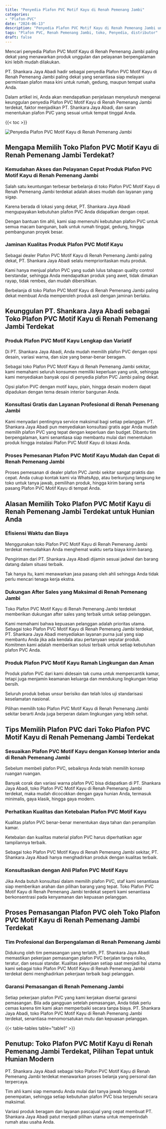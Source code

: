 ```yaml
---
title: "Penyedia Plafon PVC Motif Kayu di Renah Pemenang Jambi"
categories: 
- "Plafon-PVC"
date: "2024-06-13"
description: "Penyedia Plafon PVC Motif Kayu di Renah Pemenang Jambi untuk hunian, office, dan toko. Produk terbaik, beragam motif, warna elegan, dengan servis instalasi ditangani oleh tim berpengalaman serta jaminan resmi!|Layanan penjualan Plafon PVC Motif Kayu di Renah Pemenang Jambi untuk keperluan tempat tinggal, perkantoran, maupun gerai, beserta plafon unggulan dan penempatan oleh teknisi profesional serta jaminan resmi.|Solusi Plafon PVC Motif Kayu di Renah Pemenang Jambi yang andal untuk tempat tinggal, kantor, serta gerai, bersama produk unggulan dan pemasangan oleh teknisi ahli dan jaminan resmi.|Penyediaan Plafon PVC Motif Kayu di Renah Pemenang Jambi bagi tempat tinggal, kantor, dan gerai, dengan material terbaik dan pemasangan oleh tenaga ahli profesional, lengkap beserta kepastian resmi.}"
tags: "Plafon PVC, Renah Pemenang Jambi, toko, Penyedia, distributor"
draft: false
---
```


Mencari penyedia Plafon PVC Motif Kayu di Renah Pemenang Jambi paling dekat yang menawarkan produk unggulan dan pelayanan berpengalaman kini lebih mudah dilakukan.

PT. Shankara Jaya Abadi hadir sebagai penyedia Plafon PVC Motif Kayu di Renah Pemenang Jambi paling dekat yang senantiasa siap melayani permintaan plafon masa kini untuk rumah, gedung, maupun tempat usaha Anda.

Dalam artikel ini, Anda akan mendapatkan penjelasan menyeluruh mengenai keunggulan penyedia Plafon PVC Motif Kayu di Renah Pemenang Jambi terdekat, faktor menjadikan PT. Shankara Jaya Abadi, dan saran menentukan plafon PVC yang sesuai untuk tempat tinggal Anda.

{{< toc >}}

![Penyedia Plafon PVC Motif Kayu di Renah Pemenang Jambi](/images/Plafon-PVC/Penyedia-Plafon-PVC-Motif-Kayu-di-Renah-Pemenang-Jambi.png)


## Mengapa Memilih Toko Plafon PVC Motif Kayu di Renah Pemenang Jambi Terdekat?

### Kemudahan Akses dan Pelayanan Cepat Produk Plafon PVC Motif Kayu di Renah Pemenang Jambi

Salah satu keuntungan terbesar berbelanja di toko Plafon PVC Motif Kayu di Renah Pemenang Jambi terdekat adalah akses mudah dan layanan yang sigap.

Karena berada di lokasi yang dekat, PT. Shankara Jaya Abadi mengupayakan kebutuhan plafon PVC Anda didapatkan dengan cepat.

Dengan bantuan tim ahli, kami siap memenuhi kebutuhan plafon PVC untuk semua macam bangunan, baik untuk rumah tinggal, gedung, hingga pembangunan proyek besar.

### Jaminan Kualitas Produk Plafon PVC Motif Kayu

Sebagai dealer Plafon PVC Motif Kayu di Renah Pemenang Jambi paling dekat, PT. Shankara Jaya Abadi selalu memprioritaskan mutu produk.

Kami hanya menjual plafon PVC yang sudah lulus tahapan quality control berstandar, sehingga Anda mendapatkan produk yang awet, tidak dimakan rayap, tidak rembes, dan mudah dibersihkan.

Berbelanja di toko Plafon PVC Motif Kayu di Renah Pemenang Jambi paling dekat membuat Anda memperoleh produk asli dengan jaminan berlaku.

## Keunggulan PT. Shankara Jaya Abadi sebagai Toko Plafon PVC Motif Kayu di Renah Pemenang Jambi Terdekat

### Produk Plafon PVC Motif Kayu Lengkap dan Variatif

Di PT. Shankara Jaya Abadi, Anda mudah memilih plafon PVC dengan opsi desain, variasi warna, dan size yang benar-benar beragam.

Sebagai toko Plafon PVC Motif Kayu di Renah Pemenang Jambi sekitar, kami memahami seluruh konsumen memiliki keperluan yang unik, sehingga kami menyediakan banyak opsi di penyedia plafon PVC Jambi paling dekat.

Opsi plafon PVC dengan motif kayu, plain, hingga desain modern dapat dipadukan dengan tema desain interior bangunan Anda.

### Konsultasi Gratis dan Layanan Profesional di Renah Pemenang Jambi

Kami menyadari pentingnya service maksimal bagi setiap pelanggan. PT. Shankara Jaya Abadi pun menyediakan konsultasi gratis agar Anda mudah memilih plafon PVC yang tepat dengan keperluan dan budget. Dibantu tim berpengalaman, kami senantiasa siap membantu mulai dari menentukan produk hingga instalasi Plafon PVC Motif Kayu di lokasi Anda.

### Proses Pemesanan Plafon PVC Motif Kayu Mudah dan Cepat di Renah Pemenang Jambi

Proses pemesanan di dealer plafon PVC Jambi sekitar sangat praktis dan cepat. Anda cukup kontak kami via WhatsApp, atau berkunjung langsung ke toko untuk tanya jawab, pemilihan produk, hingga kirim barang serta pasang Plafon PVC Motif Kayu di tempat Anda.

## Alasan Memilih Toko Plafon PVC Motif Kayu di Renah Pemenang Jambi Terdekat untuk Hunian Anda

### Efisiensi Waktu dan Biaya

Menggunakan toko Plafon PVC Motif Kayu di Renah Pemenang Jambi terdekat memudahkan Anda menghemat waktu serta biaya kirim barang.

Pengiriman dari PT. Shankara Jaya Abadi dijamin sesuai jadwal dan barang datang dalam situasi terbaik.

Tak hanya itu, kami menawarkan jasa pasang oleh ahli sehingga Anda tidak perlu mencari tenaga kerja ekstra.

### Dukungan After Sales yang Maksimal di Renah Pemenang Jambi

Toko Plafon PVC Motif Kayu di Renah Pemenang Jambi terdekat memberikan dukungan after sales yang terbaik untuk setiap pelanggan.

Kami memahami bahwa kepuasan pelanggan adalah prioritas utama. Sebagai toko Plafon PVC Motif Kayu di Renah Pemenang Jambi terdekat, PT. Shankara Jaya Abadi menyediakan layanan purna jual yang siap membantu Anda jika ada kendala atau pertanyaan seputar produk. Komitmen kami adalah memberikan solusi terbaik untuk setiap kebutuhan plafon PVC Anda.

### Produk Plafon PVC Motif Kayu Ramah Lingkungan dan Aman

Produk plafon PVC dari kami didesain tak cuma untuk mempercantik kamar, tetapi juga menjamin keamanan keluarga dan mendukung lingkungan tetap bersih.

Seluruh produk bebas unsur berisiko dan telah lolos uji standarisasi keselamatan nasional.

Pilihan memilih toko Plafon PVC Motif Kayu di Renah Pemenang Jambi sekitar berarti Anda juga berperan dalam lingkungan yang lebih sehat.

## Tips Memilih Plafon PVC dari Toko Plafon PVC Motif Kayu di Renah Pemenang Jambi Terdekat

### Sesuaikan Plafon PVC Motif Kayu dengan Konsep Interior anda di Renah Pemenang Jambi

Sebelum membeli plafon PVC, sebaiknya Anda telah memilih konsep ruangan ruangan.

Banyak corak dan variasi warna plafon PVC bisa didapatkan di PT. Shankara Jaya Abadi, toko Plafon PVC Motif Kayu di Renah Pemenang Jambi terdekat, maka mudah dicocokkan dengan gaya hunian Anda, termasuk minimalis, gaya klasik, hingga gaya modern.

### Perhatikan Kualitas dan Ketebalan Plafon PVC Motif Kayu

Kualitas plafon PVC benar-benar menentukan daya tahan dan penampilan kamar.

Ketebalan dan kualitas material plafon PVC harus diperhatikan agar tampilannya terbaik.

Sebagai toko Plafon PVC Motif Kayu di Renah Pemenang Jambi sekitar, PT. Shankara Jaya Abadi hanya menghadirkan produk dengan kualitas terbaik.

### Konsultasikan dengan Ahli Plafon PVC Motif Kayu

Jika Anda butuh konsultasi dalam memilih plafon PVC, staf kami senantiasa siap memberikan arahan dan pilihan barang yang tepat. Toko Plafon PVC Motif Kayu di Renah Pemenang Jambi terdekat seperti kami senantiasa berkonsentrasi pada kenyamanan dan kepuasan pelanggan.

## Proses Pemasangan Plafon PVC oleh Toko Plafon PVC Motif Kayu di Renah Pemenang Jambi Terdekat

### Tim Profesional dan Berpengalaman di Renah Pemenang Jambi

Didukung oleh tim pemasangan yang terlatih, PT. Shankara Jaya Abadi memastikan pekerjaan pemasangan plafon PVC berjalan tanpa risiko, teratur, dan sesuai standar. Kualitas pekerjaan setiap saat menjadi hal utama kami sebagai toko Plafon PVC Motif Kayu di Renah Pemenang Jambi terdekat demi menghadirkan pekerjaan terbaik bagi pelanggan.

### Garansi Pemasangan di Renah Pemenang Jambi

Setiap pekerjaan plafon PVC yang kami kerjakan disertai garansi pemasangan. Bila ada gangguan setelah pemasangan, Anda tidak perlu cemas karena tim kami akan memperbaiki secara tanpa biaya. PT. Shankara Jaya Abadi, toko Plafon PVC Motif Kayu di Renah Pemenang Jambi terdekat, senantiasa menomorsatukan mutu dan kepuasan pelanggan.

{{< table-tables table="table1" >}}

## Penutup: Toko Plafon PVC Motif Kayu di Renah Pemenang Jambi Terdekat, Pilihan Tepat untuk Hunian Modern

PT. Shankara Jaya Abadi sebagai toko Plafon PVC Motif Kayu di Renah Pemenang Jambi terdekat menawarkan proses belanja yang personal dan terpercaya.

Tim ahli kami siap memandu Anda mulai dari tanya jawab hingga penempatan, sehingga setiap kebutuhan plafon PVC bisa terpenuhi secara maksimal.

Variasi produk beragam dan layanan pascajual yang cepat membuat PT. Shankara Jaya Abadi patut menjadi pilihan utama untuk memperindah rumah atau usaha Anda.